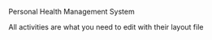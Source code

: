 Personal Health Management System


All activities are what you need to edit with their layout file



